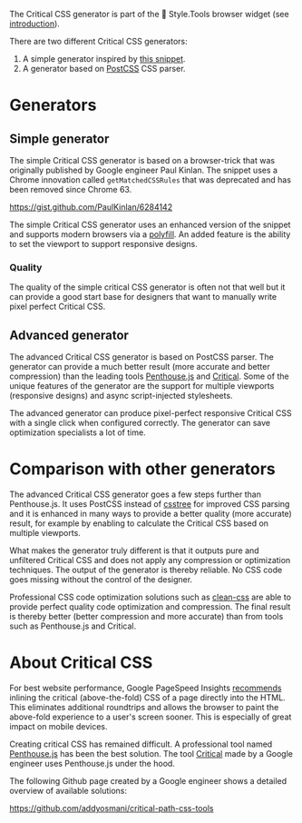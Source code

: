 The Critical CSS generator is part of the 📐 Style.Tools browser widget (see [introduction](../README.md)).

There are two different Critical CSS generators:

1. A simple generator inspired by [this snippet](https://gist.github.com/PaulKinlan/6284142).
2. A generator based on [PostCSS](https://github.com/postcss/postcss) CSS parser.

# Generators

## Simple generator

The simple Critical CSS generator is based on a browser-trick that was originally published by Google engineer Paul Kinlan. The snippet uses a Chrome innovation called `getMatchedCSSRules` that was deprecated and has been removed since Chrome 63.

https://gist.github.com/PaulKinlan/6284142

The simple Critical CSS generator uses an enhanced version of the snippet and supports modern browsers via a [polyfill](https://github.com/ovaldi/getMatchedCSSRules). An added feature is the ability to set the viewport to support responsive designs.

### Quality

The quality of the simple critical CSS generator is often not that well but it can provide a good start base for designers that want to manually write pixel perfect Critical CSS.

## Advanced generator

The advanced Critical CSS generator is based on PostCSS parser. The generator can provide a much better result (more accurate and better compression) than the leading tools [Penthouse.js](https://github.com/pocketjoso/penthouse/) and [Critical](https://github.com/addyosmani/critical). Some of the unique features of the generator are the support for multiple viewports (responsive designs) and async script-injected stylesheets. 

The advanced generator can produce pixel-perfect responsive Critical CSS with a single click when configured correctly. The generator can save optimization specialists a lot of time.

# Comparison with other generators

The advanced Critical CSS generator goes a few steps further than Penthouse.js. It uses PostCSS instead of [csstree](https://github.com/csstree/csstree) for improved CSS parsing and it is enhanced in many ways to provide a better quality (more accurate) result, for example by enabling to calculate the Critical CSS based on multiple viewports.

What makes the generator truly different is that it outputs pure and unfiltered Critical CSS and does not apply any compression or optimization techniques. The output of the generator is thereby reliable. No CSS code goes missing without the control of the designer.

Professional CSS code optimization solutions such as [clean-css](https://github.com/jakubpawlowicz/clean-css) are able to provide perfect quality code optimization and compression. The final result is thereby better (better compression and more accurate) than from tools such as Penthouse.js and Critical.

# About Critical CSS

For best website performance, Google PageSpeed Insights [recommends](https://developers.google.com/speed/docs/insights/PrioritizeVisibleContent) inlining the critical (above-the-fold) CSS of a page directly into the HTML. This eliminates additional roundtrips and allows the browser to paint the above-fold experience to a user's screen sooner. This is especially of great impact on mobile devices.

Creating critical CSS has remained difficult. A professional tool named [Penthouse.js](https://github.com/pocketjoso/penthouse) has been the best solution. The tool [Critical](https://github.com/addyosmani/critical) made by a Google engineer uses Penthouse.js under the hood.

The following Github page created by a Google engineer shows a detailed overview of available solutions:

https://github.com/addyosmani/critical-path-css-tools
